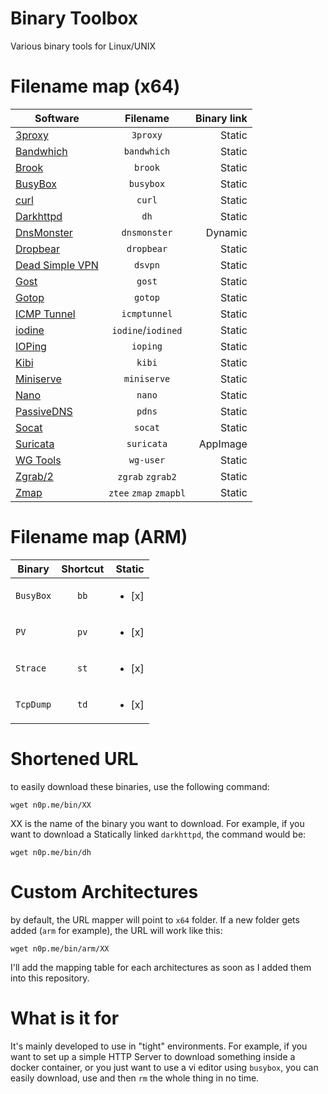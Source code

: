 
# Binary Toolbox

Various binary tools for Linux/UNIX

# Filename map (x64)

|   Software                                                | Filename              | Binary link   |
| ----------------------------------------------------------|:---------------------:| -------------:|
| [3proxy](https://github.com/z3APA3A/3proxy)               | `3proxy`              |  Static       |
| [Bandwhich](https://github.com/imsnif/bandwhich)          | `bandwhich`           |  Static       |
| [Brook](https://github.com/txthinking/brook)              | `brook`               |  Static       |
| [BusyBox](https://busybox.net)                            | `busybox`             |  Static       |
| [curl](https://github.com/curl/curl)                      | `curl`                |  Static       |
| [Darkhttpd](https://github.com/ryanmjacobs/darkhttpd)     | `dh`                  |  Static       |
| [DnsMonster](https://github.com/mosajjal/dnsmonster)      | `dnsmonster`          |  Dynamic      |
| [Dropbear](https://github.com/mkj/dropbear)               | `dropbear`            |  Static       |
| [Dead Simple VPN](https://github.com/jedisct1/dsvpn)      | `dsvpn`               |  Static       |
| [Gost](https://github.com/ginuerzh/gost)                  | `gost`                |  Static       |
| [Gotop](https://github.com/cjbassi/gotop)                 | `gotop`               |  Static       |
| [ICMP Tunnel](https://github.com/DhavalKapil/icmptunnel)  | `icmptunnel`          |  Static       |
| [iodine](https://github.com/yarrick/iodine)               | `iodine`/`iodined`    |  Static       |
| [IOPing](https://github.com/koct9i/ioping)                | `ioping`              |  Static       |
| [Kibi](https://github.com/ilai-deutel/kibi)               | `kibi`                |  Static       |
| [Miniserve](https://github.com/svenstaro/miniserve)       | `miniserve`           |  Static       |
| [Nano](https://www.nano-editor.org/)                      | `nano`                |  Static       |
| [PassiveDNS](https://github.com/gamelinux/passivedns)     | `pdns`                |  Static       |
| [Socat](http://www.dest-unreach.org/socat/)               | `socat`               |  Static       |
| [Suricata](https://suricata-ids.org/)                     | `suricata`            |  AppImage     |
| [WG Tools](https://github.com/WireGuard/wireguard-tools)  | `wg-user`             |  Static       |
| [Zgrab/2](https://github.com/zmap/zgrab2)                 | `zgrab` `zgrab2`      |  Static       |
| [Zmap](https://github.com/zmap/zmap)                      | `ztee` `zmap` `zmapbl`|  Static       |



# Filename map (ARM)

|   Binary      |   Shortcut    |Static     |
| ------------- |:-------------:| -----:|
| `BusyBox`       | `bb` |<ul><li>[x] </li>  |
| `PV`      | `pv`      |<ul><li>[x] </li>  |
| `Strace` | `st`      |<ul><li>[x] </li>  |
| `TcpDump`      | `td`      |<ul><li>[x] </li>  |

# Shortened URL

to easily download these binaries, use the following command:

`wget n0p.me/bin/XX`

XX is the name of the binary you want to download. For example, if you want to download a  Statically linked `darkhttpd`, the command would be:

`wget n0p.me/bin/dh`

# Custom Architectures

by default, the URL mapper will point to `x64` folder. If a new folder gets added (`arm` for example), the URL will work like this:

`wget n0p.me/bin/arm/XX`

I'll add the mapping table for each architectures as soon as I added them into this repository.

# What is it for

It's mainly developed to use in "tight" environments. For example, if you want to set up a simple HTTP Server to download something inside a docker container, or you just want to use a vi editor using `busybox`, you can easily download, use and then `rm` the whole thing in no time.
